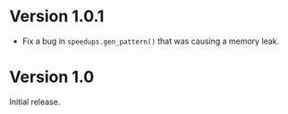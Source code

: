 # Version 1.0.1

- Fix a bug in `speedups.gen_pattern()` that was causing a memory leak.


# Version 1.0

Initial release.
